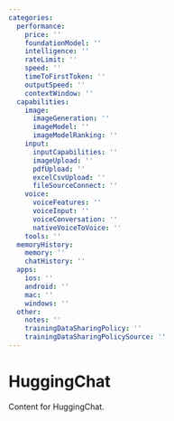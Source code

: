 ```yaml
---
categories:
  performance:
    price: ''
    foundationModel: ''
    intelligence: ''
    rateLimit: ''
    speed: ''
    timeToFirstToken: ''
    outputSpeed: ''
    contextWindow: ''
  capabilities:
    image:
      imageGeneration: ''
      imageModel: ''
      imageModelRanking: ''
    input:
      inputCapabilities: ''
      imageUpload: ''
      pdfUpload: ''
      excelCsvUpload: ''
      fileSourceConnect: ''
    voice:
      voiceFeatures: ''
      voiceInput: ''
      voiceConversation: ''
      nativeVoiceToVoice: ''
    tools: ''
  memoryHistory:
    memory: ''
    chatHistory: ''
  apps:
    ios: ''
    android: ''
    mac: ''
    windows: ''
  other:
    notes: ''
    trainingDataSharingPolicy: ''
    trainingDataSharingPolicySource: ''
---
```

# HuggingChat

Content for HuggingChat.
